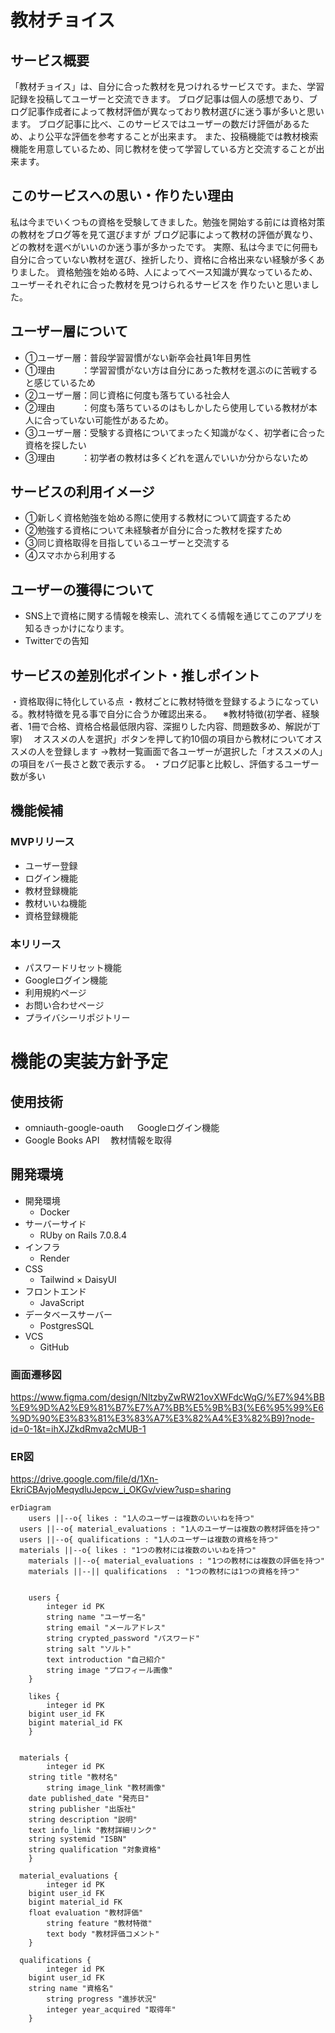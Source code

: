  # 教材チョイス

## サービス概要
「教材チョイス」は、自分に合った教材を見つけれるサービスです。また、学習記録を投稿してユーザーと交流できます。
ブログ記事は個人の感想であり、ブログ記事作成者によって教材評価が異なっており教材選びに迷う事が多いと思います。
ブログ記事に比べ、このサービスではユーザーの数だけ評価があるため、より公平な評価を参考することが出来ます。
また、投稿機能では教材検索機能を用意しているため、同じ教材を使って学習している方と交流することが出来ます。


## このサービスへの思い・作りたい理由
私は今までいくつもの資格を受験してきました。勉強を開始する前には資格対策の教材をブログ等を見て選びますが
ブログ記事によって教材の評価が異なり、どの教材を選べがいいのか迷う事が多かったです。
実際、私は今までに何冊も自分に合っていない教材を選び、挫折したり、資格に合格出来ない経験が多くありました。
資格勉強を始める時、人によってベース知識が異なっているため、ユーザーそれぞれに合った教材を見つけられるサービスを
作りたいと思いました。

## ユーザー層について
- ①ユーザー層：普段学習習慣がない新卒会社員1年目男性
- ①理由　　　：学習習慣がない方は自分にあった教材を選ぶのに苦戦すると感じているため
- ②ユーザー層：同じ資格に何度も落ちている社会人
- ②理由　　　：何度も落ちているのはもしかしたら使用している教材が本人に合っていない可能性があるため。
- ③ユーザー層：受験する資格についてまったく知識がなく、初学者に合った資格を探したい
- ③理由　　　：初学者の教材は多くどれを選んでいいか分からないため

## サービスの利用イメージ
- ①新しく資格勉強を始める際に使用する教材について調査するため
- ②勉強する資格について未経験者が自分に合った教材を探すため
- ③同じ資格取得を目指しているユーザーと交流する
- ④スマホから利用する

## ユーザーの獲得について
- SNS上で資格に関する情報を検索し、流れてくる情報を通じてこのアプリを知るきっかけになります。
- Twitterでの告知

## サービスの差別化ポイント・推しポイント
・資格取得に特化している点
・教材ごとに教材特徴を登録するようになっている。教材特徴を見る事で自分に合うか確認出来る。
　※教材特徴(初学者、経験者、1冊で合格、資格合格最低限内容、深掘りした内容、問題数多め、解説が丁寧)
　オススメの人を選択」ボタンを押して約10個の項目から教材についてオススメの人を登録します
  →教材一覧画面で各ユーザーが選択した「オススメの人」の項目をバー長さと数で表示する。
・ブログ記事と比較し、評価するユーザー数が多い



## 機能候補
### MVPリリース
- ユーザー登録
- ログイン機能
- 教材登録機能
- 教材いいね機能
- 資格登録機能


### 本リリース
- パスワードリセット機能
- Googleログイン機能
- 利用規約ページ
- お問い合わせページ
- プライバシーリポジトリー

# 機能の実装方針予定
## 使用技術
- omniauth-google-oauth
　 Googleログイン機能
- Google Books API
　教材情報を取得

## 開発環境
- 開発環境
  - Docker 
- サーバーサイド
  - RUby on Rails 7.0.8.4
- インフラ
  - Render
- CSS
  - Tailwind × DaisyUI
- フロントエンド
  - JavaScript
- データベースサーバー
  - PostgresSQL
- VCS
  - GitHub


### 画面遷移図
https://www.figma.com/design/NltzbyZwRW21ovXWFdcWqG/%E7%94%BB%E9%9D%A2%E9%81%B7%E7%A7%BB%E5%9B%B3(%E6%95%99%E6%9D%90%E3%83%81%E3%83%A7%E3%82%A4%E3%82%B9)?node-id=0-1&t=ihXJZkdRmva2cMUB-1


### ER図
https://drive.google.com/file/d/1Xn-EkriCBAvjoMeqydluJepcw_i_OKGv/view?usp=sharing

```mermaid
erDiagram
	users ||--o{ likes : "1人のユーザーは複数のいいねを持つ"
  users ||--o{ material_evaluations : "1人のユーザーは複数の教材評価を持つ"
  users ||--o{ qualifications : "1人のユーザーは複数の資格を持つ"
  materials ||--o{ likes : "1つの教材には複数のいいねを持つ"
	materials ||--o{ material_evaluations : "1つの教材には複数の評価を持つ"
	materials ||--|| qualifications  : "1つの教材には1つの資格を持つ"


	users {
		integer id PK 
		string name "ユーザー名"
		string email "メールアドレス"
		string crypted_password "パスワード"
		string salt "ソルト"
		text introduction "自己紹介"
		string image "プロフィール画像"
	}

	likes {
		integer id PK 
    bigint user_id FK
    bigint material_id FK
	}


  materials {
		integer id PK
    string title "教材名"
		string image_link "教材画像"
    date published_date "発売日"
    string publisher "出版社"
    string description "説明"
    text info_link "教材詳細リンク"
    string systemid "ISBN"
    string qualification "対象資格"
	}

  material_evaluations {
		integer id PK
    bigint user_id FK
    bigint material_id FK
    float evaluation "教材評価"
		string feature "教材特徴"
		text body "教材評価コメント"
	}

  qualifications {
		integer id PK
    bigint user_id FK
    string name "資格名"
		string progress "進捗状況"
		integer year_acquired "取得年"
	}
```